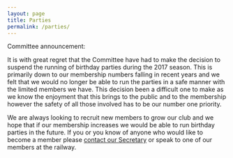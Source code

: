 ```yaml
---
layout: page
title: Parties
permalink: /parties/
---
```


<div class="perex">
  Committee announcement:
</div>

It is with great regret that the Committee have had to make the decision to suspend the running of birthday parties during the 2017 season. This is primarily down to our membership numbers falling in recent years and we felt that we would no longer be able to run the parties in a safe manner with the limited members we have. This decision been a difficult one to make as we know the enjoyment that this brings to the public and to the membership however the safety of all those involved has to be our number one priority.

We are always looking to recruit new members to grow our club and we hope that if our membership increases we would be able to run birthday parties in the future. If you or you know of anyone who would like to become a member please [contact our Secretary](/contact) or speak to one of our members at the railway.
